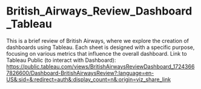 # British_Airways_Review_Dashboard_Tableau
This is a brief review of British Airways, where we explore the creation of dashboards using Tableau. Each sheet is designed with a specific purpose, focusing on various metrics that influence the overall dashboard.
Link to Tableau Public (to interact with Dashboard): https://public.tableau.com/views/BritishAirwaysReviewDashboard_17243667826600/Dashboard-BritishAirwaysReview?:language=en-US&:sid=&:redirect=auth&:display_count=n&:origin=viz_share_link 

